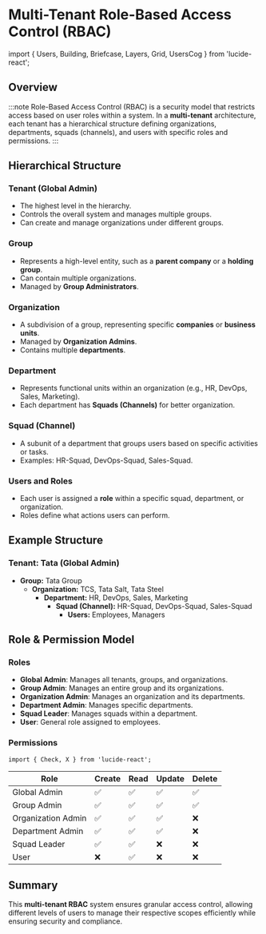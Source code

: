 # Multi-Tenant Role-Based Access Control (RBAC)

import { Users, Building, Briefcase, Layers, Grid, UsersCog } from 'lucide-react';

## Overview

:::note
Role-Based Access Control (RBAC) is a security model that restricts access based on user roles within a system. In a **multi-tenant** architecture, each tenant has a hierarchical structure defining organizations, departments, squads (channels), and users with specific roles and permissions.
:::

## Hierarchical Structure

### <UsersCog size={20} /> Tenant (Global Admin)

- The highest level in the hierarchy.
- Controls the overall system and manages multiple groups.
- Can create and manage organizations under different groups.

### <Building size={20} /> Group

- Represents a high-level entity, such as a **parent company** or a **holding group**.
- Can contain multiple organizations.
- Managed by **Group Administrators**.

### <Briefcase size={20} /> Organization

- A subdivision of a group, representing specific **companies** or **business units**.
- Managed by **Organization Admins**.
- Contains multiple **departments**.

### <Layers size={20} /> Department

- Represents functional units within an organization (e.g., HR, DevOps, Sales, Marketing).
- Each department has **Squads (Channels)** for better organization.

### <Grid size={20} /> Squad (Channel)

- A subunit of a department that groups users based on specific activities or tasks.
- Examples: HR-Squad, DevOps-Squad, Sales-Squad.

### <Users size={20} /> Users and Roles

- Each user is assigned a **role** within a specific squad, department, or organization.
- Roles define what actions users can perform.

## Example Structure

### Tenant: **Tata (Global Admin)**

- **Group:** Tata Group
  - **Organization:** TCS, Tata Salt, Tata Steel
    - **Department:** HR, DevOps, Sales, Marketing
      - **Squad (Channel):** HR-Squad, DevOps-Squad, Sales-Squad
        - **Users:** Employees, Managers

## Role & Permission Model

### **Roles**

- **Global Admin**: Manages all tenants, groups, and organizations.
- **Group Admin**: Manages an entire group and its organizations.
- **Organization Admin**: Manages an organization and its departments.
- **Department Admin**: Manages specific departments.
- **Squad Leader**: Manages squads within a department.
- **User**: General role assigned to employees.

### **Permissions**

```mdx-code-block
import { Check, X } from 'lucide-react';
```

| Role                 | Create <Check size={16} /> | Read <Check size={16} /> | Update <Check size={16} /> | Delete <X size={16} /> |
|----------------------|----------------|------|--------|--------|
| Global Admin        | ✅      | ✅    | ✅      | ✅      |
| Group Admin        | ✅      | ✅    | ✅      | ✅      |
| Organization Admin | ✅      | ✅    | ✅      | ❌      |
| Department Admin   | ✅      | ✅    | ✅      | ❌      |
| Squad Leader      | ✅      | ✅    | ❌      | ❌      |
| User              | ❌      | ✅    | ❌      | ❌      |

## Summary

This **multi-tenant RBAC** system ensures granular access control, allowing different levels of users to manage their respective scopes efficiently while ensuring security and compliance.
